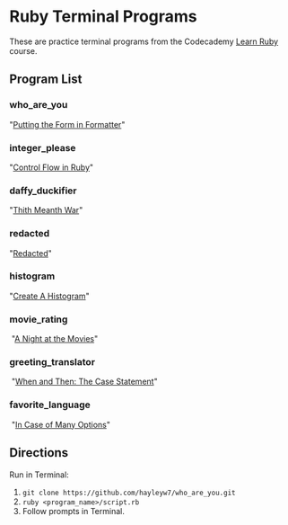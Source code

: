 # Ruby Terminal Programs

These are practice terminal programs from the Codecademy [Learn Ruby](https://www.codecademy.com/learn/learn-ruby) course.

## Program List

### who_are_you

"[Putting the Form in Formatter](https://www.codecademy.com/courses/learn-ruby/lessons/putting-the-form-in-formatter/exercises/what-youll-be-building)"

### integer_please

"[Control Flow in Ruby](https://www.codecademy.com/courses/learn-ruby/lessons/control-flow-in-ruby/exercises/how-it-works)"

### daffy_duckifier

"[Thith Meanth War](https://www.codecademy.com/courses/learn-ruby/lessons/thith-meanth-war/exercises/what-youll-be-building-1)"

### redacted

"[Redacted](https://www.codecademy.com/courses/learn-ruby/lessons/redacted/exercises/what-youll-be-building-2)"

### histogram

"[Create A Histogram](https://www.codecademy.com/courses/learn-ruby/lessons/create-a-histogram/exercises/what-youll-be-building-3)"

### movie_rating
​
"[A Night at the Movies](https://www.codecademy.com/courses/learn-ruby/lessons/a-night-at-the-movies/exercises/what-youll-be-building-5)"

### greeting_translator
​
"[When and Then: The Case Statement](https://www.codecademy.com/courses/learn-ruby/lessons/the-zen-of-ruby/exercises/when-and-then-the-case-statement)"

### favorite_language
​
"[In Case of Many Options](https://www.codecademy.com/courses/learn-ruby/lessons/the-zen-of-ruby/exercises/in-case-of-many-options)"

## Directions

Run in Terminal:

1. ```git clone https://github.com/hayleyw7/who_are_you.git```
2. ```ruby <program_name>/script.rb```
3. Follow prompts in Terminal.
